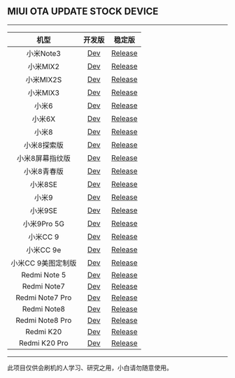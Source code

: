 ## MIUI OTA UPDATE STOCK DEVICE

 ---- 
|机型|开发版|稳定版|
| :----: | :----: | :----: |
|小米Note3| [Dev](https://github.com/zjw2017/update_miui_ota_stock-device/blob/master/Dev/小米Note3.md)| [Release](https://github.com/zjw2017/update_miui_ota_stock-device/blob/master/Release/小米Note3.md)|
|小米MIX2| [Dev](https://github.com/zjw2017/update_miui_ota_stock-device/blob/master/Dev/小米MIX2.md)| [Release](https://github.com/zjw2017/update_miui_ota_stock-device/blob/master/Release/小米MIX2.md)|
|小米MIX2S| [Dev](https://github.com/zjw2017/update_miui_ota_stock-device/blob/master/Dev/小米MIX2S.md)| [Release](https://github.com/zjw2017/update_miui_ota_stock-device/blob/master/Release/小米MIX2S.md)|
|小米MIX3| [Dev](https://github.com/zjw2017/update_miui_ota_stock-device/blob/master/Dev/小米MIX3.md)| [Release](https://github.com/zjw2017/update_miui_ota_stock-device/blob/master/Release/小米MIX3.md)|
|小米6| [Dev](https://github.com/zjw2017/update_miui_ota_stock-device/blob/master/Dev/小米6.md)| [Release](https://github.com/zjw2017/update_miui_ota_stock-device/blob/master/Release/小米6.md)|
|小米6X| [Dev](https://github.com/zjw2017/update_miui_ota_stock-device/blob/master/Dev/小米6X.md)| [Release](https://github.com/zjw2017/update_miui_ota_stock-device/blob/master/Release/小米6X.md)|
|小米8| [Dev](https://github.com/zjw2017/update_miui_ota_stock-device/blob/master/Dev/小米8.md)| [Release](https://github.com/zjw2017/update_miui_ota_stock-device/blob/master/Release/小米8.md)|
|小米8探索版| [Dev](https://github.com/zjw2017/update_miui_ota_stock-device/blob/master/Dev/小米8探索版.md)| [Release](https://github.com/zjw2017/update_miui_ota_stock-device/blob/master/Release/小米8探索版.md)|
|小米8屏幕指纹版| [Dev](https://github.com/zjw2017/update_miui_ota_stock-device/blob/master/Dev/小米8屏幕指纹版.md)| [Release](https://github.com/zjw2017/update_miui_ota_stock-device/blob/master/Release/小米8屏幕指纹版.md)|
|小米8青春版| [Dev](https://github.com/zjw2017/update_miui_ota_stock-device/blob/master/Dev/小米8青春版.md)| [Release](https://github.com/zjw2017/update_miui_ota_stock-device/blob/master/Release/小米8青春版.md)|
|小米8SE| [Dev](https://github.com/zjw2017/update_miui_ota_stock-device/blob/master/Dev/小米8SE.md)| [Release](https://github.com/zjw2017/update_miui_ota_stock-device/blob/master/Release/小米8SE.md)|
|小米9| [Dev](https://github.com/zjw2017/update_miui_ota_stock-device/blob/master/Dev/小米9.md)| [Release](https://github.com/zjw2017/update_miui_ota_stock-device/blob/master/Release/小米9.md)|
|小米9SE| [Dev](https://github.com/zjw2017/update_miui_ota_stock-device/blob/master/Dev/小米9SE.md)| [Release](https://github.com/zjw2017/update_miui_ota_stock-device/blob/master/Release/小米9SE.md)|
|小米9Pro 5G| [Dev](https://github.com/zjw2017/update_miui_ota_stock-device/blob/master/Dev/小米9Pro%205G.md)| [Release](https://github.com/zjw2017/update_miui_ota_stock-device/blob/master/Release/小米9Pro%205G.md)|
|小米CC 9| [Dev](https://github.com/zjw2017/update_miui_ota_stock-device/blob/master/Dev/小米CC%209.md)| [Release](https://github.com/zjw2017/update_miui_ota_stock-device/blob/master/Release/小米CC%209.md)|
|小米CC 9e| [Dev](https://github.com/zjw2017/update_miui_ota_stock-device/blob/master/Dev/小米CC%209e.md)| [Release](https://github.com/zjw2017/update_miui_ota_stock-device/blob/master/Release/小米CC%209e.md)|
|小米CC 9美图定制版| [Dev](https://github.com/zjw2017/update_miui_ota_stock-device/blob/master/Dev/小米CC%209美图定制版.md)| [Release](https://github.com/zjw2017/update_miui_ota_stock-device/blob/master/Release/小米CC%209美图定制版.md)|
|Redmi Note 5| [Dev](https://github.com/zjw2017/update_miui_ota_stock-device/blob/master/Dev/Redmi%20Note%205.md)| [Release](https://github.com/zjw2017/update_miui_ota_stock-device/blob/master/Release/Redmi%20Note%205.md)|
|Redmi Note7| [Dev](https://github.com/zjw2017/update_miui_ota_stock-device/blob/master/Dev/Redmi%20Note7.md)| [Release](https://github.com/zjw2017/update_miui_ota_stock-device/blob/master/Release/Redmi%20Note7.md)|
|Redmi Note7 Pro| [Dev](https://github.com/zjw2017/update_miui_ota_stock-device/blob/master/Dev/Redmi%20Note7%20Pro.md)| [Release](https://github.com/zjw2017/update_miui_ota_stock-device/blob/master/Release/Redmi%20Note7%20Pro.md)|
|Redmi Note8| [Dev](https://github.com/zjw2017/update_miui_ota_stock-device/blob/master/Dev/Redmi%20Note8.md)| [Release](https://github.com/zjw2017/update_miui_ota_stock-device/blob/master/Release/Redmi%20Note8.md)|
|Redmi Note8 Pro| [Dev](https://github.com/zjw2017/update_miui_ota_stock-device/blob/master/Dev/Redmi%20Note8%20Pro.md)| [Release](https://github.com/zjw2017/update_miui_ota_stock-device/blob/master/Release/Redmi%20Note8%20Pro.md)|
|Redmi K20| [Dev](https://github.com/zjw2017/update_miui_ota_stock-device/blob/master/Dev/Redmi%20K20.md)| [Release](https://github.com/zjw2017/update_miui_ota_stock-device/blob/master/Release/Redmi%20K20.md)|
|Redmi K20 Pro| [Dev](https://github.com/zjw2017/update_miui_ota_stock-device/blob/master/Dev/Redmi%20K20%20Pro.md)| [Release](https://github.com/zjw2017/update_miui_ota_stock-device/blob/master/Release/Redmi%20K20%20Pro.md)|
 ---- 
此项目仅供会刷机的人学习、研究之用，小白请勿随意使用。